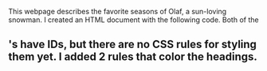 This webpage describes the favorite seasons of Olaf, a sun-loving snowman. I created an HTML document with the following code. Both of the <h2>'s have IDs, but there are no CSS rules for styling them yet. I added 2 rules that color the headings.
